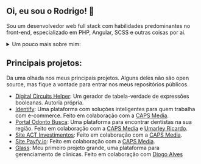 ## Oi, eu sou o Rodrigo! 👋
Sou um desenvolvedor web full stack com habilidades predominantes no front-end, especializado em PHP, Angular, SCSS e outras coisas por ai.

<details>
  <summary>Um pouco mais sobre mim:</summary>
  <ul>
    <li>📖 Estou sempre estudando alguma coisa, seja da minha área ou não.</li>
    <li>💡 Estou sempre em busca de novas oportunidades.</li>
    <li>👀 Tenho estado muito interessado em HDLs (principalmente Verilog)</li>
    <li>🧑‍🍳 Estou cozinhando um portifólio muito legal (Em breve)</li>
  </ul>
</details>

## Principais projetos:
Da uma olhada nos meus principais projetos. Alguns deles não são open source, mas fique a vontade para entrar nos meus repositórios públicos.
- [Digital Circuits Helper](https://rodrigoliveirasantos.github.io/Digital-Circuits-Helper): Um gerador de tabela-verdade de expressões booleanas. Autoria própria.
- [Identify](https://identify.app.br/): Uma plataforma com soluções inteligentes para quem trabalha com e-commerce. Feito em colaboração com a [CAPS Media](https://identify.app.br/).
- [Portal Odonto Busca](https://odontobusca.com.br/): Uma plataforma para encontrar dentistas na sua região. Feito em colaboração com a [CAPS Media](https://capsmedia.com.br/) e [Umarley Ricardo](https://github.com/umarley).
- [Site ACT Investimentos](https://www.actinvestimentos.com.br/): Feito em colaboração com a [CAPS Media](https://capsmedia.com.br/).
- [Site Payfy.io](https://payfy.io/): Feito em colaboração com a [CAPS Media](https://capsmedia.com.br/).
- [Glass](https://github.com/rodrigoliveirasantos/Glass): Meu primeiro projeto grande, uma plataforma para gerenciamento de clínicas. Feito em colaboração com [Diogo Alves](https://github.com/Diogo2550)

<!--
**rodrigoliveirasantos/rodrigoliveirasantos** is a ✨ _special_ ✨ repository because its `README.md` (this file) appears on your GitHub profile.

Here are some ideas to get you started:

- 🔭 I’m currently working on ...
- 🌱 I’m currently learning ...
- 👯 I’m looking to collaborate on ...
- 🤔 I’m looking for help with ...
- 💬 Ask me about ...
- 📫 How to reach me: ...
- 😄 Pronouns: ...
- ⚡ Fun fact: ...
-->
